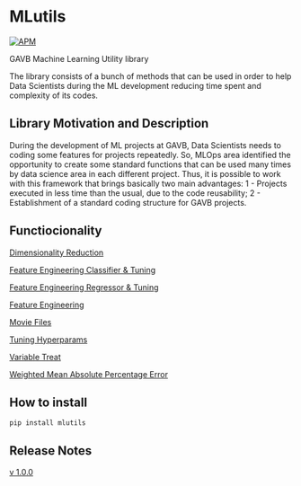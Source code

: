 # **MLutils**

[![APM](https://img.shields.io/apm/l/python?style=plastic)](./LICENSE)


GAVB Machine Learning Utility library

The library consists of a bunch of methods that can be used in order to help Data Scientists during the ML development reducing time spent and complexity of its codes.


## **Library Motivation and Description**

During the development of ML projects at GAVB, Data Scientists needs to coding some features for projects repeatedly. So, MLOps area identified the opportunity to create some standard functions that can be used many times by data science area in each different project.
Thus, it is possible to work with this framework that brings basically two main advantages: 
1 - Projects executed in less time than the usual, due to the code reusability;
2 - Establishment of a standard coding structure for GAVB projects.

## **Functiocionality**

[Dimensionality Reduction](./tutorial/tutorial_dimensionality_reduction.ipynb)

[Feature Engineering Classifier & Tuning](./tutorial/tutorial_fe_class_tuning.ipynb)

[Feature Engineering Regressor & Tuning](./tutorial/tutorial_fe_regr_tuning.ipynb)

[Feature Engineering](mlutils/dev/tutorial/tutorial_feature_engineering.ipynb)

[Movie Files](./tutorial/tutorial_movie_files_create_dir.ipynb)

[Tuning Hyperparams](./tutorial/_tuning_hyperparams.ipynb)

[Variable Treat](./tutorial/tutorial_variable_treat.ipynb)

[Weighted Mean Absolute Percentage Error](./tutorial/tutorial_weighted_mean_absolute_percentage_error.ipynb)


## **How to install**

```
pip install mlutils
```


## **Release Notes**

[v 1.0.0](https://github.com/GAVB-SERVICOS/mlutils/releases)



